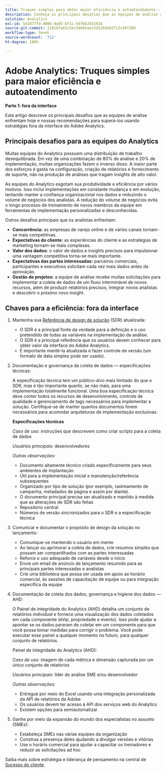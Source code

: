 ```yaml
---
title: Truques simples para obter maior eficiência e autoatendimento — parte 1
description: Conheça os principais desafios que as equipes de análise enfrentam hoje e nossas recomendações para superá-los usando estratégias fora da interface do Adobe Analytics.
solution: Analytics
exl-id: 5d1077fd-d006-4a85-bf1c-54f6b2d31934
source-git-commit: 1181bfa62c5ec3d465aec5d1293e927c2c56f288
workflow-type: tm+mt
source-wordcount: '712'
ht-degree: 100%

---
```


# Adobe Analytics: Truques simples para maior eficiência e autoatendimento

**Parte 1: fora da interface**

Este artigo descreve os principais desafios que as equipes de análise enfrentam hoje e nossas recomendações para superá-los usando estratégias fora da interface do Adobe Analytics.

## Principais desafios para as equipes do Analytics

Muitas equipes do Analytics possuem uma distribuição de trabalho desequilibrada. Em vez de uma combinação de 80% de análise e 20% de implementação, muitas organizações fazem o inverso disso. A maior parte dos esforços é gasta na configuração, criação de relatórios e fornecimento de suporte, não na produção de análises que tragam insights de alto valor.

As equipes do Analytics esgotam sua produtividade e eficiência por vários motivos. Isso inclui implementações em constante mudança e em evolução, tentando manter a confiança organizacional nos dados e reduzindo o volume de negócios dos analistas. A redução do volume de negócios evita o longo processo de treinamento de novos membros da equipe em ferramentas de implementação personalizadas e desconhecidas.

Outros desafios principais que os analistas enfrentam:

* **Concorrência:** as empresas de varejo online e de vários canais tornam-se mais competitivas.
* **Expectativas do cliente:** as experiências do cliente e as estratégias de marketing tornam-se mais complexas.
* **Valor dos dados:** o valor de dados e insights precisos para impulsionar uma vantagem competitiva torna-se mais importante.
* **Expectativas das partes interessadas:** parceiros comerciais, participantes e executivos solicitam cada vez mais dados antes da aprovação.
* **Gestão de projetos:** a equipe de análise recebe muitas solicitações para implementar a coleta de dados de um fluxo interminável de novos recursos, além de produzir relatórios precisos, integrar novos analistas e descobrir o próximo novo insight.

## Chaves para a eficiência: fora da interface

1. Mantenha sua [Referência de design de solução](/help/implementation/implementation-basics/creating-and-maintaining-an-sdr.md) (SDR) atualizada:

   * O SDR é a principal fonte da verdade para a definição e o uso pretendido de todas as variáveis na implementação da análise.
   * O SDR é a principal referência que os usuários devem conhecer para obter valor da interface do Adobe Analytics.
   * É importante mantê-la atualizada e fazer controle de versão (um formato de data simples pode ser usado).

1. Documentação e governança da coleta de dados — especificações técnicas:

   A especificação técnica tem um público-alvo mais limitado do que o SDR, mas é tão importante quanto, se não mais, para uma implementação totalmente funcional. Uma boa especificação técnica deve conter todos os recursos de desenvolvimento, controle de qualidade e gerenciamento de tags necessários para implementar a solução. Certifique-se de manter quantos documentos forem necessários para acomodar arquiteturas de implementação exclusivas.

   **Especificações técnicas**

   _Caso de uso:_ instruções que descrevem como criar scripts para a coleta de dados

   _Usuários principais:_ desenvolvedores

   _Outras observações:_

   * Documento altamente técnico criado especificamente para seus ambientes de implantação
   * Útil para a implementação inicial e manutenção/referência subsequentes
   * Organizado por tipo de solução (por exemplo, rastreamento de campanha, metadados de página e assim por diante).
   * O documento principal precisa ser atualizado e mantido à medida que as alterações de SDR são feitas
   * Repositório central
   * Números de versão sincronizados para o SDR e a especificação técnica

1. Comunicar e documentar o propósito de design da solução no lançamento:

   * Comunique-se mantendo o usuário em mente
   * Ao lançar ou aprimorar a coleta de dados, crie resumos simples que possam ser compartilhados com as partes interessadas
   * Reforce o uso adequado de variáveis desde o início
   * Envie um email de anúncio de lançamento resumido para as principais partes interessadas e analistas
   * Crie uma biblioteca que possa ser usada em apoio ao horário comercial, às sessões de capacitação de equipe ou para integração específica da equipe

1. Documentação de coleta dos dados, governança e higiene dos dados — AHD:

   O Painel de integridade do Analytics (AHD) detalha um conjunto de relatórios _individual_ e fornece uma visualização dos dados coletados em cada componente (eVar, propriedade e evento). Isso pode ajudar a apontar se os dados pararam de coletar em um componente para que você possa tomar medidas para corrigir o problema. Você pode executar esse painel a qualquer momento no futuro, para qualquer conjunto de relatórios.

   Painel de integridade do Analytics (AHD):

   _Caso de uso:_ imagem de cada métrica e dimensão capturada por um único conjunto de relatórios

   _Usuários principais:_ líder de análise SME e/ou desenvolvedor

   _Outras observações:_
   * Entregue por meio do Excel usando uma integração personalizada da API de relatórios da Adobe
   * Os usuários devem ter acesso à API dos serviços web do Analytics
   * Existem opções para semiautomatizar

1. Ganhe por meio da expansão do mundo dos especialistas no assunto (SMEs):

   * Estabeleça SMEs nas várias equipes da organização
   * Construa a presença deles ajudando a divulgar versões e vitórias
   * Use o horário comercial para ajudar a capacitar os treinadores e reduzir as solicitações ad hoc

Saiba mais sobre estratégia e liderança de pensamento na central de [Sucesso do cliente](https://experienceleague.adobe.com/docs/customer-success/customer-success/overview.html?lang=pt-BR).